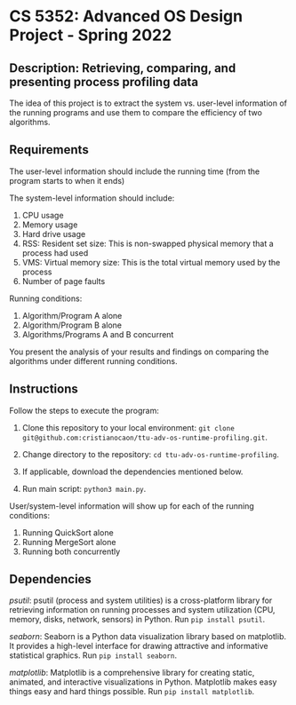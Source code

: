 # CS 5352: Advanced OS Design Project - Spring 2022

## Description: Retrieving, comparing, and presenting process profiling data

The idea of this project is to extract the system vs. user-level information of the running programs and use them to compare the efficiency of two algorithms.

## Requirements

The user-level information should include the running time (from the program starts to when it ends)

The system-level information should include:

1. CPU usage
2. Memory usage
3. Hard drive usage
4. RSS: Resident set size: This is non-swapped physical memory that a process had used
5. VMS: Virtual memory size: This is the total virtual memory used by the process
6. Number of page faults

Running conditions:

1. Algorithm/Program A alone
2. Algorithm/Program B alone
3. Algorithms/Programs A and B concurrent

You present the analysis of your results and findings on comparing the algorithms under different running conditions.

## Instructions

Follow the steps to execute the program:

1. Clone this repository to your local environment: `git clone git@github.com:cristianocaon/ttu-adv-os-runtime-profiling.git`.

2. Change directory to the repository: `cd ttu-adv-os-runtime-profiling`.

3. If applicable, download the dependencies mentioned below.

4. Run main script: `python3 main.py`.

User/system-level information will show up for each of the running conditions:

1. Running QuickSort alone
2. Running MergeSort alone
3. Running both concurrently

## Dependencies

_psutil_: psutil (process and system utilities) is a cross-platform library for retrieving information on running processes and system utilization (CPU, memory, disks, network, sensors) in Python. Run `pip install psutil`.

_seaborn_: Seaborn is a Python data visualization library based on matplotlib. It provides a high-level interface for drawing attractive and informative statistical graphics. Run `pip install seaborn`.

_matplotlib_: Matplotlib is a comprehensive library for creating static, animated, and interactive visualizations in Python. Matplotlib makes easy things easy and hard things possible. Run `pip install matplotlib`.

